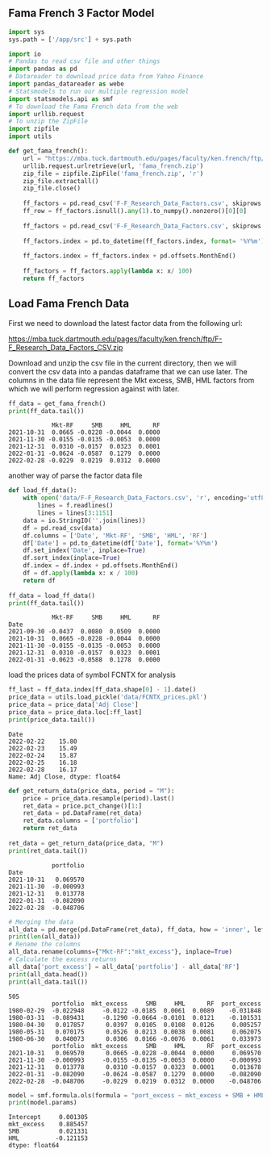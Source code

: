 ## Fama French 3 Factor Model


```python
import sys
sys.path = ['/app/src'] + sys.path

import io
# Pandas to read csv file and other things
import pandas as pd
# Datareader to download price data from Yahoo Finance
import pandas_datareader as webe
# Statsmodels to run our multiple regression model
import statsmodels.api as smf
# To download the Fama French data from the web
import urllib.request
# To unzip the ZipFile 
import zipfile
import utils
```


```python
def get_fama_french():
    url = "https://mba.tuck.dartmouth.edu/pages/faculty/ken.french/ftp/F-F_Research_Data_Factors_CSV.zip"
    urllib.request.urlretrieve(url, 'fama_french.zip')
    zip_file = zipfile.ZipFile('fama_french.zip', 'r')
    zip_file.extractall()
    zip_file.close()
    
    ff_factors = pd.read_csv('F-F_Research_Data_Factors.csv', skiprows = 3, index_col = 0)
    ff_row = ff_factors.isnull().any(1).to_numpy().nonzero()[0][0]
    
    ff_factors = pd.read_csv('F-F_Research_Data_Factors.csv', skiprows = 3, nrows = ff_row, index_col = 0)
    
    ff_factors.index = pd.to_datetime(ff_factors.index, format= '%Y%m')
    
    ff_factors.index = ff_factors.index + pd.offsets.MonthEnd()
    
    ff_factors = ff_factors.apply(lambda x: x/ 100)
    return ff_factors
```

## Load Fama French Data

First we need to download the latest factor data from the following url:

https://mba.tuck.dartmouth.edu/pages/faculty/ken.french/ftp/F-F_Research_Data_Factors_CSV.zip

Download and unzip the csv file in the current directory, then we will convert the csv data into a pandas dataframe that we can use later.  The columns in the data file represent the Mkt excess, SMB, HML factors from which we will perform regression against with later. 



```python
ff_data = get_fama_french()
print(ff_data.tail())
```

                Mkt-RF     SMB     HML      RF
    2021-10-31  0.0665 -0.0228 -0.0044  0.0000
    2021-11-30 -0.0155 -0.0135 -0.0053  0.0000
    2021-12-31  0.0310 -0.0157  0.0323  0.0001
    2022-01-31 -0.0624 -0.0587  0.1279  0.0000
    2022-02-28 -0.0229  0.0219  0.0312  0.0000


another way of parse the factor data file


```python
def load_ff_data():
    with open('data/F-F_Research_Data_Factors.csv', 'r', encoding='utf8') as f:
        lines = f.readlines()
        lines = lines[3:1151]
    data = io.StringIO(''.join(lines))
    df = pd.read_csv(data)
    df.columns = ['Date', 'Mkt-RF', 'SMB', 'HML', 'RF']
    df['Date'] = pd.to_datetime(df['Date'], format='%Y%m')
    df.set_index('Date', inplace=True)
    df.sort_index(inplace=True)
    df.index = df.index + pd.offsets.MonthEnd()
    df = df.apply(lambda x: x / 100)
    return df
        
ff_data = load_ff_data()
print(ff_data.tail())
```

                Mkt-RF     SMB     HML      RF
    Date                                      
    2021-09-30 -0.0437  0.0080  0.0509  0.0000
    2021-10-31  0.0665 -0.0228 -0.0044  0.0000
    2021-11-30 -0.0155 -0.0135 -0.0053  0.0000
    2021-12-31  0.0310 -0.0157  0.0323  0.0001
    2022-01-31 -0.0623 -0.0588  0.1278  0.0000


load the prices data of symbol FCNTX for analysis


```python
ff_last = ff_data.index[ff_data.shape[0] - 1].date()
price_data = utils.load_pickle('data/FCNTX_prices.pkl')
price_data = price_data['Adj Close']
price_data = price_data.loc[:ff_last]
print(price_data.tail())
```

    Date
    2022-02-22    15.80
    2022-02-23    15.49
    2022-02-24    15.87
    2022-02-25    16.18
    2022-02-28    16.17
    Name: Adj Close, dtype: float64



```python
def get_return_data(price_data, period = "M"):
    price = price_data.resample(period).last()
    ret_data = price.pct_change()[1:]
    ret_data = pd.DataFrame(ret_data)
    ret_data.columns = ['portfolio']
    return ret_data
    
ret_data = get_return_data(price_data, "M")
print(ret_data.tail())
```

                portfolio
    Date                 
    2021-10-31   0.069570
    2021-11-30  -0.000993
    2021-12-31   0.013778
    2022-01-31  -0.082090
    2022-02-28  -0.048706



```python
# Merging the data
all_data = pd.merge(pd.DataFrame(ret_data), ff_data, how = 'inner', left_index= True, right_index= True)
print(len(all_data))
# Rename the columns
all_data.rename(columns={"Mkt-RF":"mkt_excess"}, inplace=True)
# Calculate the excess returns
all_data['port_excess'] = all_data['portfolio'] - all_data['RF']
print(all_data.head())
print(all_data.tail())
```

    505
                portfolio  mkt_excess     SMB     HML      RF  port_excess
    1980-02-29  -0.022948     -0.0122 -0.0185  0.0061  0.0089    -0.031848
    1980-03-31  -0.089431     -0.1290 -0.0664 -0.0101  0.0121    -0.101531
    1980-04-30   0.017857      0.0397  0.0105  0.0108  0.0126     0.005257
    1980-05-31   0.070175      0.0526  0.0213  0.0038  0.0081     0.062075
    1980-06-30   0.040073      0.0306  0.0166 -0.0076  0.0061     0.033973
                portfolio  mkt_excess     SMB     HML      RF  port_excess
    2021-10-31   0.069570      0.0665 -0.0228 -0.0044  0.0000     0.069570
    2021-11-30  -0.000993     -0.0155 -0.0135 -0.0053  0.0000    -0.000993
    2021-12-31   0.013778      0.0310 -0.0157  0.0323  0.0001     0.013678
    2022-01-31  -0.082090     -0.0624 -0.0587  0.1279  0.0000    -0.082090
    2022-02-28  -0.048706     -0.0229  0.0219  0.0312  0.0000    -0.048706



```python
model = smf.formula.ols(formula = "port_excess ~ mkt_excess + SMB + HML", data=all_data).fit()
print(model.params)
```

    Intercept     0.001305
    mkt_excess    0.885457
    SMB           0.021331
    HML          -0.121153
    dtype: float64



```python

```
